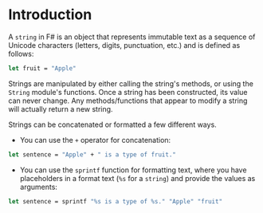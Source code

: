 # Introduction

A `string` in F# is an object that represents immutable text as a sequence of Unicode characters (letters, digits, punctuation, etc.) and is defined as follows:

```fsharp
let fruit = "Apple"
```

Strings are manipulated by either calling the string's methods, or using the `String` module's functions. Once a string has been constructed, its value can never change. Any methods/functions that appear to modify a string will actually return a new string.

Strings can be concatenated or formatted a few different ways.
* You can use the `+` operator for concatenation:
```fsharp
let sentence = "Apple" + " is a type of fruit."
```
* You can use the `sprintf` function for formatting text, where you have placeholders in a format text (`%s` for a `string`) and provide the values as arguments:
```fsharp
let sentence = sprintf "%s is a type of %s." "Apple" "fruit"
```
